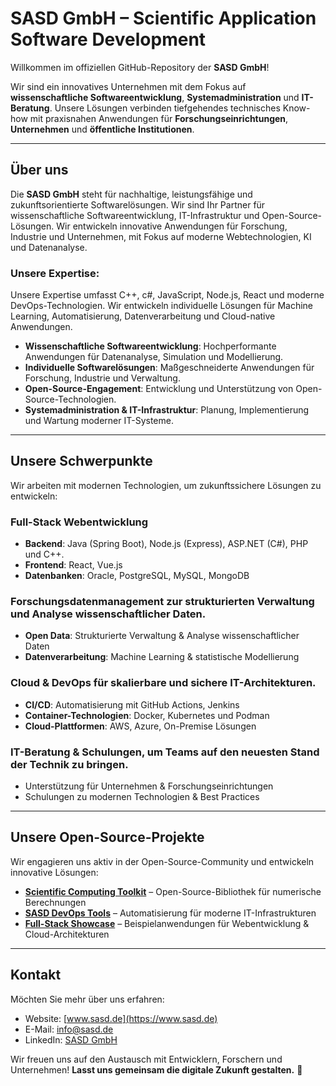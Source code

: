 # SASD GmbH – Scientific Application Software Development

Willkommen im offiziellen GitHub-Repository der **SASD GmbH**!

Wir sind ein innovatives Unternehmen mit dem Fokus auf **wissenschaftliche Softwareentwicklung**, **Systemadministration** und **IT-Beratung**. Unsere Lösungen verbinden tiefgehendes technisches Know-how mit praxisnahen Anwendungen für **Forschungseinrichtungen**, **Unternehmen** und **öffentliche Institutionen**.

---

## Über uns
Die **SASD GmbH** steht für nachhaltige, leistungsfähige und zukunftsorientierte Softwarelösungen. Wir sind Ihr Partner für wissenschaftliche Softwareentwicklung, IT-Infrastruktur und Open-Source-Lösungen. Wir entwickeln innovative Anwendungen für Forschung, Industrie und Unternehmen, mit Fokus auf moderne Webtechnologien, KI und Datenanalyse.

### **Unsere Expertise**:

Unsere Expertise umfasst C++, c#, JavaScript, Node.js, React und moderne DevOps-Technologien. Wir entwickeln individuelle Lösungen für Machine Learning, Automatisierung, Datenverarbeitung und Cloud-native Anwendungen.

- **Wissenschaftliche Softwareentwicklung**: Hochperformante Anwendungen für Datenanalyse, Simulation und Modellierung.
- **Individuelle Softwarelösungen**: Maßgeschneiderte Anwendungen für Forschung, Industrie und Verwaltung.
- **Open-Source-Engagement**: Entwicklung und Unterstützung von Open-Source-Technologien.
- **Systemadministration & IT-Infrastruktur**: Planung, Implementierung und Wartung moderner IT-Systeme.

---

## Unsere Schwerpunkte
Wir arbeiten mit modernen Technologien, um zukunftssichere Lösungen zu entwickeln: 

### **Full-Stack Webentwicklung**
- **Backend**: Java (Spring Boot), Node.js (Express), ASP.NET (C#), PHP und C++.
- **Frontend**: React, Vue.js 
- **Datenbanken**: Oracle, PostgreSQL, MySQL, MongoDB 

### **Forschungsdatenmanagement** zur strukturierten Verwaltung und Analyse wissenschaftlicher Daten.
- **Open Data**: Strukturierte Verwaltung & Analyse wissenschaftlicher Daten 
- **Datenverarbeitung**: Machine Learning & statistische Modellierung 

### **Cloud & DevOps** für skalierbare und sichere IT-Architekturen.
- **CI/CD**: Automatisierung mit GitHub Actions, Jenkins 
- **Container-Technologien**: Docker, Kubernetes und Podman
- **Cloud-Plattformen**: AWS, Azure, On-Premise Lösungen

### **IT-Beratung & Schulungen**, um Teams auf den neuesten Stand der Technik zu bringen.
- Unterstützung für Unternehmen & Forschungseinrichtungen 
- Schulungen zu modernen Technologien & Best Practices 

---

## Unsere Open-Source-Projekte 
Wir engagieren uns aktiv in der Open-Source-Community und entwickeln innovative Lösungen: 
- **[Scientific Computing Toolkit](https://github.com/sasdGmbh/scientific-computing-toolkit)** – Open-Source-Bibliothek für numerische Berechnungen 
- **[SASD DevOps Tools](https://github.com/sasdGmbh/devops-tools)** – Automatisierung für moderne IT-Infrastrukturen 
- **[Full-Stack Showcase](https://github.com/sasdGmbh/fullstack-showcase)** – Beispielanwendungen für Webentwicklung & Cloud-Architekturen 

---

## Kontakt
Möchten Sie mehr über uns erfahren:
- Website: [www.sasd.de](https://www.sasd.de) 
- E-Mail: [info@sasd.de](mailto:info@sasd.de) 
- LinkedIn: [SASD GmbH](https://www.linkedin.com/company/sasd-gmbh) 

Wir freuen uns auf den Austausch mit Entwicklern, Forschern und Unternehmen! 
**Lasst uns gemeinsam die digitale Zukunft gestalten.** 🚀
